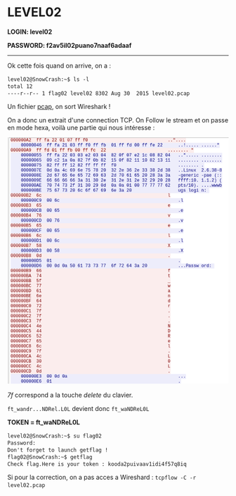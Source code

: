 # LEVEL02

**LOGIN: level02**

**PASSWORD: f2av5il02puano7naaf6adaaf**

----

Ok cette fois quand on arrive, on a : 
```
level02@SnowCrash:~$ ls -l
total 12
----r--r-- 1 flag02 level02 8302 Aug 30  2015 level02.pcap
```

Un fichier [pcap](https://fr.wikipedia.org/wiki/Pcap), on sort Wireshark ! 

On a donc un extrait d'une connection TCP. 
On Follow le stream et on passe en mode hexa, voilà une partie qui nous intéresse : 

![](https://github.com/bhm-heddy/42project_snowcrash/blob/master/level02/Ressources/level02.png)


*7f* correspond a la touche *delete* du clavier.

`ft_wandr...NDRel.L0L`
devient donc 
`ft_waNDReL0L`

**TOKEN = ft_waNDReL0L**

```
level02@SnowCrash:~$ su flag02
Password: 
Don't forget to launch getflag !
flag02@SnowCrash:~$ getflag
Check flag.Here is your token : kooda2puivaav1idi4f57q8iq
```

Si pour la correction, on a pas acces a Wireshard : 
`tcpflow -C -r level02.pcap`
